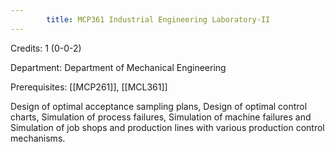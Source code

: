 ```yaml
---
        title: MCP361 Industrial Engineering Laboratory-II
---
```

Credits: 1 (0-0-2)

Department: Department of Mechanical Engineering

Prerequisites: [[MCP261]], [[MCL361]]

Design of optimal acceptance sampling plans, Design of optimal control charts, Simulation of process failures, Simulation of machine failures and Simulation of job shops and production lines with various production control mechanisms.